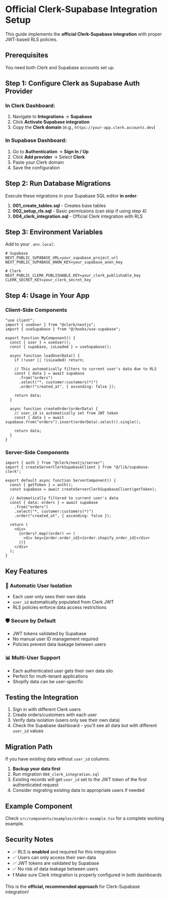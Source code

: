 # Official Clerk-Supabase Integration Setup

This guide implements the **official Clerk-Supabase integration** with proper JWT-based RLS policies.

## Prerequisites

You need both Clerk and Supabase accounts set up.

## Step 1: Configure Clerk as Supabase Auth Provider

### In Clerk Dashboard:

1. Navigate to **Integrations** → **Supabase**
2. Click **Activate Supabase integration**
3. Copy the **Clerk domain** (e.g., `https://your-app.clerk.accounts.dev`)

### In Supabase Dashboard:

1. Go to **Authentication** → **Sign In / Up**
2. Click **Add provider** → Select **Clerk**
3. Paste your Clerk domain
4. Save the configuration

## Step 2: Run Database Migrations

Execute these migrations in your Supabase SQL editor **in order**:

1. **001_create_tables.sql** - Creates base tables
2. **002_setup_rls.sql** - Basic permissions (can skip if using step 4)
3. **004_clerk_integration.sql** - Official Clerk integration with RLS

## Step 3: Environment Variables

Add to your `.env.local`:

```env
# Supabase
NEXT_PUBLIC_SUPABASE_URL=your_supabase_project_url
NEXT_PUBLIC_SUPABASE_ANON_KEY=your_supabase_anon_key

# Clerk
NEXT_PUBLIC_CLERK_PUBLISHABLE_KEY=your_clerk_publishable_key
CLERK_SECRET_KEY=your_clerk_secret_key
```

## Step 4: Usage in Your App

### Client-Side Components

```tsx
"use client";
import { useUser } from "@clerk/nextjs";
import { useSupabase } from "@/hooks/use-supabase";

export function MyComponent() {
  const { user } = useUser();
  const { supabase, isLoaded } = useSupabase();

  async function loadUserData() {
    if (!user || !isLoaded) return;

    // This automatically filters to current user's data due to RLS
    const { data } = await supabase
      .from("orders")
      .select("*, customer:customers(*)")
      .order("created_at", { ascending: false });

    return data;
  }

  async function createOrder(orderData) {
    // user_id is automatically set from JWT token
    const { data } = await supabase.from("orders").insert(orderData).select().single();

    return data;
  }
}
```

### Server-Side Components

```tsx
import { auth } from "@clerk/nextjs/server";
import { createServerClerkSupabaseClient } from "@/lib/supabase-clerk";

export default async function ServerComponent() {
  const { getToken } = auth();
  const supabase = await createServerClerkSupabaseClient(getToken);

  // Automatically filtered to current user's data
  const { data: orders } = await supabase
    .from("orders")
    .select("*, customer:customers(*)")
    .order("created_at", { ascending: false });

  return (
    <div>
      {orders?.map((order) => (
        <div key={order.order_id}>{order.shopify_order_id}</div>
      ))}
    </div>
  );
}
```

## Key Features

### 🔐 Automatic User Isolation

- Each user only sees their own data
- `user_id` automatically populated from Clerk JWT
- RLS policies enforce data access restrictions

### 🛡️ Secure by Default

- JWT tokens validated by Supabase
- No manual user ID management required
- Policies prevent data leakage between users

### 📊 Multi-User Support

- Each authenticated user gets their own data silo
- Perfect for multi-tenant applications
- Shopify data can be user-specific

## Testing the Integration

1. Sign in with different Clerk users
2. Create orders/customers with each user
3. Verify data isolation (users only see their own data)
4. Check the Supabase dashboard - you'll see all data but with different `user_id` values

## Migration Path

If you have existing data without `user_id` columns:

1. **Backup your data first**
2. Run migration `004_clerk_integration.sql`
3. Existing records will get `user_id` set to the JWT token of the first authenticated request
4. Consider migrating existing data to appropriate users if needed

## Example Component

Check `src/components/examples/orders-example.tsx` for a complete working example.

## Security Notes

- ✅ RLS is **enabled** and required for this integration
- ✅ Users can only access their own data
- ✅ JWT tokens are validated by Supabase
- ✅ No risk of data leakage between users
- ❗ Make sure Clerk integration is properly configured in both dashboards

This is the **official, recommended approach** for Clerk-Supabase integration!
